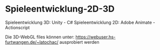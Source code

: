 # Spieleentwicklung-2D-3D

Spieleentwicklung 3D: Unity - C#
Spieleentwicklung 2D: Adobe Animate - Actionscript

Die 3D-WebGL files können unter: https://webuser.hs-furtwangen.de/~latochac/ ausprobiert werden
